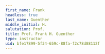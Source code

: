 ```yaml
---
first_name: Frank
headless: true
last_name: Guenther
middle_initial: H.
salutation: Prof.
title: Prof. Frank H. Guenther
type: instructor
uid: bfe17899-5f34-659c-88fa-f2c78d88112f
---
```

